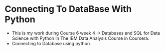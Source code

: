 # Connecting To DataBase With Python

 * This is my work during Course 6 week 4 ->  Databases and SQL for Data Science with Python In The IBM Data Analysis Course in Coursera.
 * Connecting to Database using python
